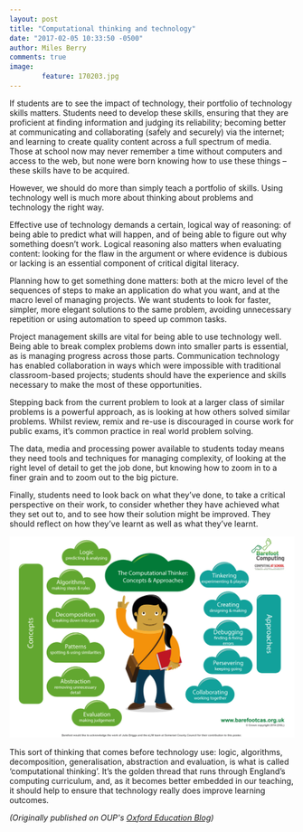 ```yaml
---
layout: post
title: "Computational thinking and technology"
date: "2017-02-05 10:33:50 -0500"
author: Miles Berry
comments: true
image:
        feature: 170203.jpg
---
```

If students are to see the impact of technology, their portfolio of technology skills matters. Students need to develop these skills, ensuring that they are proficient at finding information and judging its reliability; becoming better at communicating and collaborating (safely and securely) via the internet; and learning to create quality content across a full spectrum of media. Those at school now may never remember a time without computers and access to the web, but none were born knowing how to use these things – these skills have to be acquired.

However, we should do more than simply teach a portfolio of skills. Using technology well is much more about thinking about problems and technology the right way.

Effective use of technology demands a certain, logical way of reasoning: of being able to predict what will happen, and of being able to figure out why something doesn’t work. Logical reasoning also matters when evaluating content: looking for the flaw in the argument or where evidence is dubious or lacking is an essential component of critical digital literacy.

Planning how to get something done matters: both at the micro level of the sequences of steps to make an application do what you want, and at the macro level of managing projects. We want students to look for faster, simpler, more elegant solutions to the same problem, avoiding unnecessary repetition or using automation to speed up common tasks.

Project management skills are vital for being able to use technology well. Being able to break complex problems down into smaller parts is essential, as is managing progress across those parts. Communication technology has enabled collaboration in ways which were impossible with traditional classroom-based projects; students should have the experience and skills necessary to make the most of these opportunities.

Stepping back from the current problem to look at a larger class of similar problems is a powerful approach, as is looking at how others solved similar problems. Whilst review, remix and re-use is discouraged in course work for public exams, it’s common practice in real world problem solving.

The data, media and processing power available to students today means they need tools and techniques for managing complexity, of looking at the right level of detail to get the job done, but knowing how to zoom in to a finer grain and to zoom out to the big picture.

Finally, students need to look back on what they’ve done, to take a critical perspective on their work, to consider whether they have achieved what they set out to, and to see how their solution might be improved. They should reflect on how they’ve learnt as well as what they’ve learnt.

![The computational thinker](/images/barefoot.jpg)

This sort of thinking that comes before technology use: logic, algorithms, decomposition, generalisation, abstraction and evaluation, is what is called ‘computational thinking’. It’s the golden thread that runs through England’s computing curriculum, and, as it becomes better embedded in our teaching, it should help to ensure that technology really does improve learning outcomes.

_(Originally published on OUP's [Oxford Education Blog](https://educationblog.oup.com/digital-futures/computational-thinking-should-ensure-technology-improves-learning-outcomes))_
